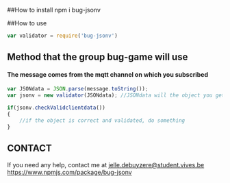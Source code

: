 ##How to install
npm i bug-jsonv

##How to use
<!--This will require the npm package into the file you want to use-->
```Javascript
var validator = require('bug-jsonv')
```

## Method that the group bug-game will use 
<!-- JSONdatawill be the JSON object you want to give with this class (FOR GROUP GAME)-->
#### The message comes from the mqtt channel on which you subscribed
```Javascript
var JSONdata = JSON.parse(message.toString()); 
var jsonv = new validator(JSONdata); //JSONdata will the object you get from the API

if(jsonv.checkValidclientdata())
{ 
    //if the object is correct and validated, do something
} 

```

## CONTACT 
If you need any help, contact me at jelle.debuyzere@student.vives.be
https://www.npmjs.com/package/bug-jsonv
